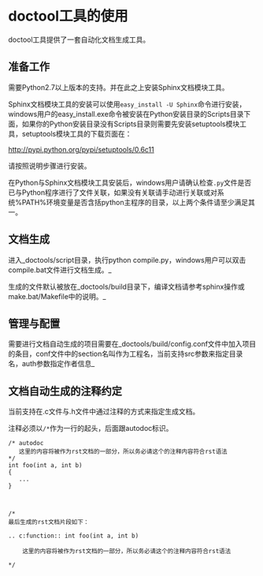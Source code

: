 # doctool工具的使用 #

doctool工具提供了一套自动化文档生成工具。


## 准备工作 ##

需要Python2.7以上版本的支持。并在此之上安装Sphinx文档模块工具。

Sphinx文档模块工具的安装可以使用`easy_install -U Sphinx`命令进行安装，windows用户的easy\_install.exe命令被安装在Python安装目录的Scripts目录下面，如果你的Python安装目录没有Scripts目录则需要先安装setuptools模块工具，setuptools模块工具的下载页面在：

http://pypi.python.org/pypi/setuptools/0.6c11

请按照说明步骤进行安装。

在Python与Sphinx文档模块工具安装后，windows用户请确认检查`.py`文件是否已与Python程序进行了文件关联，如果没有关联请手动进行关联或对系统%PATH%环境变量是否含括python主程序的目录，以上两个条件请至少满足其一。

## 文档生成 ##

进入_doctools/script目录，执行python compile.py，windows用户可以双击compile.bat文件进行文档生成。_

生成的文件默认被放在_doctools/build目录下，编译文档请参考sphinx操作或make.bat/Makefile中的说明。_

## 管理与配置 ##

需要进行文档自动生成的项目需要在_doctools/build/config.conf文件中加入项目的条目，conf文件中的section名叫作为工程名，当前支持src参数来指定目录名，auth参数指定作者信息_

## 文档自动生成的注释约定 ##

当前支持在.c文件与.h文件中通过注释的方式来指定生成文档。

注释必须以`/*`作为一行的起头，后面跟autodoc标识。
```
/* autodoc
   这里的内容将被作为rst文档的一部分，所以务必请这个的注释内容符合rst语法
*/
int foo(int a, int b)
{
   ...
}



/*
最后生成的rst文档片段如下：

.. c:function:: int foo(int a, int b)

    这里的内容将被作为rst文档的一部分，所以务必请这个的注释内容符合rst语法

*/
```